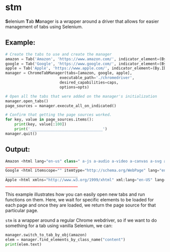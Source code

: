 # stm
<b>S</b>elenium <b>T</b>ab <b>M</b>anager is a wrapper around a driver that allows for easier management of tabs using Selenium.

## Example:
```python
# Create the tabs to use and create the manager
amazon = Tab('Amazon', 'https://www.amazon.com/', indicator_element=(By.ID, 'navbar'))
google = Tab('Google', 'https://www.google.com/', indicator_element=(By.ID, 'hpctaplay'))
apple = Tab('Apple', 'https://www.apple.com/', indicator_element=(By.ID, 'ac-globalnav'))
manager = ChromeTabManager(tabs=[amazon, google, apple],
                        executable_path='./chromedriver',
                        desired_capabilities=caps,
                        options=opts)

# Open all the tabs that were added on the manager's initialization
manager.open_tabs()
page_sources = manager.execute_all_on_indicated()

# Confirm that getting the page sources worked.
for key, value in page_sources.items():
    print(key, value[:100])
    print('________________________________')
manager.quit()
```

## Output:
```python
Amazon <html lang="en-us" class=" a-js a-audio a-video a-canvas a-svg a-drag-drop a-geolocation a-history a
________________________________
Google <html itemscope="" itemtype="http://schema.org/WebPage" lang="en"><head><meta charset="UTF-8"><meta 
________________________________
Apple <html xmlns="http://www.w3.org/1999/xhtml" xml:lang="en-US" lang="en-US" prefix="og: http://ogp.me/n
________________________________

```

This example illustrates how you can easily open new tabs and run functions on them. Here, we wait for specific elements to be loaded for each page and once they are loaded, we return the page source for that particular page.

`stm` is a wrapper around a regular Chrome webdriver, so if we want to do something for a tab using vanilla Selenium, we can:

```python
manager.switch_to_tab_by_obj(amazon)
elem = manager.find_elements_by_class_name("content")
print(elem.text)
```